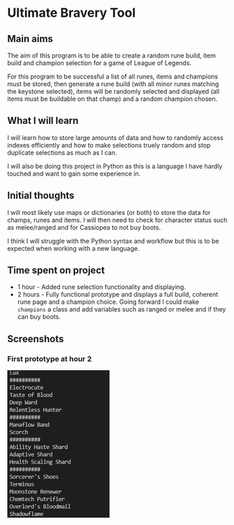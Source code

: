 # Ultimate Bravery Tool

## Main aims
The aim of this program is to be able to create a random rune build, item build and champion selection for a game of League of Legends.

For this program to be successful a list of all runes, items and champions must be stored, then generate a rune build (with all minor runes matching the keystone selected), items will be randomly selected and displayed (all items must be buildable on that champ) and a random champion chosen.

## What I will learn
I will learn how to store large amounts of data and how to randomly access indexes efficiently and how to make selections truely random and stop duplicate selections as much as I can. 

I will also be doing this project in Python as this is a language I have hardly touched and want to gain some experience in.

## Initial thoughts
I will most likely use maps or dictionaries (or both) to store the data for champs, runes and items. I will then need to check for character status such as melee/ranged and for Cassiopea to not buy boots.

I think I will struggle with the Python syntax and workflow but this is to be expected when working with a new language.

## Time spent on project
- 1 hour - Added rune selection functionality and displaying.
- 2 hours - Fully functional prototype and displays a full build, coherent rune page and a champion choice. Going forward I could make `champions` a class and add variables such as ranged or melee and if they can buy boots.


## Screenshots
### First prototype at hour 2

![alt-text](./readme_images/hour2.png "First prototype at hour 2")
